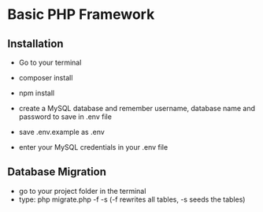 # Basic PHP Framework

## Installation
- Go to your terminal
- composer install
- npm install

- create a MySQL database and remember username, database name and password to save in .env file
- save .env.example as .env
- enter your MySQL credentials in your .env file

## Database Migration
- go to your project folder in the terminal
- type: php migrate.php -f -s (-f rewrites all tables, -s seeds the tables)



